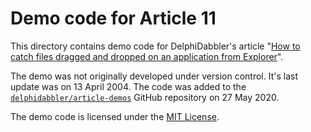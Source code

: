 # Demo code for Article 11

This directory contains demo code for DelphiDabbler's article "[How to catch files dragged and dropped on an application from Explorer](https://delphidabbler.com/articles/article-11)".

The demo was not originally developed under version control. It's last update was on 13 April 2004. The code was added to the [`delphidabbler/article-demos`](https://github.com/delphidabbler/article-demos) GitHub repository on 27 May 2020.

The demo code is licensed under the [MIT License](https://github.com/delphidabbler/article-demos/blob/master/LICENSE.md).
